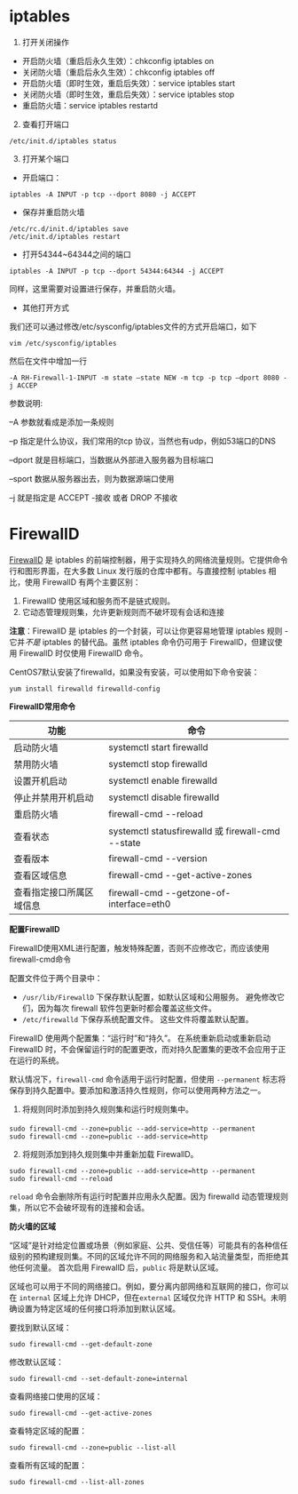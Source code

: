 # iptables

1. 打开关闭操作

* 开启防火墙（重启后永久生效）：chkconfig iptables on
* 关闭防火墙（重启后永久生效）：chkconfig iptables off
* 开启防火墙（即时生效，重启后失效）：service iptables start
* 关闭防火墙（即时生效，重启后失效）：service iptables stop
* 重启防火墙：service iptables restartd

2. 查看打开端口

```
/etc/init.d/iptables status
```

3. 打开某个端口

* 开启端口：

```
iptables -A INPUT -p tcp --dport 8080 -j ACCEPT
```

* 保存并重启防火墙

```
/etc/rc.d/init.d/iptables save
/etc/init.d/iptables restart
```

* 打开54344~64344之间的端口

```
iptables -A INPUT -p tcp --dport 54344:64344 -j ACCEPT
```

同样，这里需要对设置进行保存，并重启防火墙。

* 其他打开方式

我们还可以通过修改/etc/sysconfig/iptables文件的方式开启端口，如下

```
vim /etc/sysconfig/iptables
```

然后在文件中增加一行

```
-A RH-Firewall-1-INPUT -m state –state NEW -m tcp -p tcp –dport 8080 -j ACCEP
```

参数说明:

–A 参数就看成是添加一条规则

–p 指定是什么协议，我们常用的tcp 协议，当然也有udp，例如53端口的DNS

–dport 就是目标端口，当数据从外部进入服务器为目标端口

–sport 数据从服务器出去，则为数据源端口使用

–j 就是指定是 ACCEPT -接收 或者 DROP 不接收

# FirewallD

[FirewallD](http://www.firewalld.org/) 是 iptables 的前端控制器，用于实现持久的网络流量规则。它提供命令行和图形界面，在大多数 Linux 发行版的仓库中都有。与直接控制 iptables 相比，使用 FirewallD 有两个主要区别：

1. FirewallD 使用区域和服务而不是链式规则。
2. 它动态管理规则集，允许更新规则而不破坏现有会话和连接

**注意**：FirewallD 是 iptables 的一个封装，可以让你更容易地管理 iptables 规则 - 它并*不是* iptables 的替代品。虽然 iptables 命令仍可用于 FirewallD，但建议使用 FirewallD 时仅使用 FirewallD 命令。

CentOS7默认安装了firewalld，如果没有安装，可以使用如下命令安装：

```
yum install firewalld firewalld-config
```
**FirewallD常用命令**

| 功能                     | 命令                                              |
| ------------------------ | ------------------------------------------------- |
| 启动防火墙               | systemctl start firewalld                         |
| 禁用防火墙               | systemctl stop firewalld                          |
| 设置开机启动             | systemctl enable firewalld                        |
| 停止并禁用开机启动       | systemctl disable firewalld                       |
| 重启防火墙               | firewall-cmd --reload                             |
| 查看状态                 | systemctl statusfirewalld 或 firewall-cmd --state |
| 查看版本                 | firewall-cmd --version                            |
| 查看区域信息             | firewall-cmd --get-active-zones                   |
| 查看指定接口所属区域信息 | firewall-cmd --getzone-of-interface=eth0          |

**配置FirewallD**

FirewallD使用XML进行配置，触发特殊配置，否则不应修改它，而应该使用 firewall-cmd命令

配置文件位于两个目录中：

- `/usr/lib/FirewallD` 下保存默认配置，如默认区域和公用服务。 避免修改它们，因为每次 firewall 软件包更新时都会覆盖这些文件。
- `/etc/firewalld` 下保存系统配置文件。 这些文件将覆盖默认配置。

FirewallD 使用两个配置集：“运行时”和“持久”。 在系统重新启动或重新启动 FirewallD 时，不会保留运行时的配置更改，而对持久配置集的更改不会应用于正在运行的系统。

默认情况下，`firewall-cmd` 命令适用于运行时配置，但使用 `--permanent` 标志将保存到持久配置中。要添加和激活持久性规则，你可以使用两种方法之一。

1. 将规则同时添加到持久规则集和运行时规则集中。 

```
sudo firewall-cmd --zone=public --add-service=http --permanent
sudo firewall-cmd --zone=public --add-service=http
```

2. 将规则添加到持久规则集中并重新加载 FirewallD。

```
sudo firewall-cmd --zone=public --add-service=http --permanent
sudo firewall-cmd --reload
```

`reload` 命令会删除所有运行时配置并应用永久配置。因为 firewalld 动态管理规则集，所以它不会破坏现有的连接和会话。

**防火墙的区域**

“区域”是针对给定位置或场景（例如家庭、公共、受信任等）可能具有的各种信任级别的预构建规则集。不同的区域允许不同的网络服务和入站流量类型，而拒绝其他任何流量。 首次启用 FirewallD 后，`public` 将是默认区域。

区域也可以用于不同的网络接口。例如，要分离内部网络和互联网的接口，你可以在 `internal` 区域上允许 DHCP，但在`external` 区域仅允许 HTTP 和 SSH。未明确设置为特定区域的任何接口将添加到默认区域。

要找到默认区域：

```
sudo firewall-cmd --get-default-zone
```

修改默认区域：

```
sudo firewall-cmd --set-default-zone=internal
```

查看网络接口使用的区域：

```
sudo firewall-cmd --get-active-zones
```

查看特定区域的配置：

```
sudo firewall-cmd --zone=public --list-all
```

查看所有区域的配置：

```
sudo firewall-cmd --list-all-zones
```


